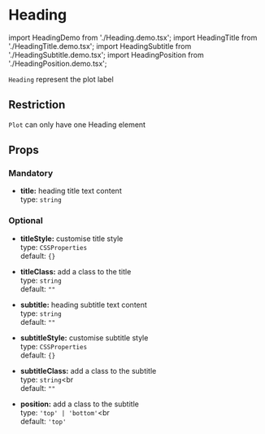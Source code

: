 # Heading

import HeadingDemo from './Heading.demo.tsx';
import HeadingTitle from './HeadingTitle.demo.tsx';
import HeadingSubtitle from './HeadingSubtitle.demo.tsx';
import HeadingPosition from './HeadingPosition.demo.tsx';

`Heading` represent the plot label

<HeadingDemo/>

## Restriction

`Plot` can only have one Heading element

## Props

### Mandatory

- **title:** heading title text content<br />
  type: `string`<br/>

### Optional

- **titleStyle:** customise title style<br />
  type: `CSSProperties`<br/>
  default: `{}`
- **titleClass:** add a class to the title<br />
  type: `string`<br/>
  default: `""`

  <HeadingTitle/>

- **subtitle:** heading subtitle text content<br />
  type: `string`<br/>
  default: `""`
- **subtitleStyle:** customise subtitle style<br />
  type: `CSSProperties`<br/>
  default: `{}`
- **subtitleClass:** add a class to the subtitle<br />
  type: `string`<br  
  default: `""`

  <HeadingSubtitle/>

- **position:** add a class to the subtitle<br />
  type: `'top' | 'bottom'`<br  
  default: `'top'`

  <HeadingPosition/>
